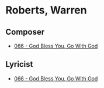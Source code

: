 # Roberts, Warren

## Composer

- [066 - God Bless You, Go With God](/hymns/066.md)

## Lyricist

- [066 - God Bless You, Go With God](/hymns/066.md)

